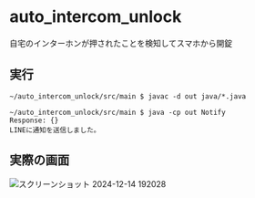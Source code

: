 # auto_intercom_unlock
自宅のインターホンが押されたことを検知してスマホから開錠

## 実行
```
~/auto_intercom_unlock/src/main $ javac -d out java/*.java
```

```
~/auto_intercom_unlock/src/main $ java -cp out Notify
Response: {}
LINEに通知を送信しました。
```

## 実際の画面
![スクリーンショット 2024-12-14 192028](https://github.com/user-attachments/assets/8fa03418-8ae4-4f56-9589-4157bcc355d3)
